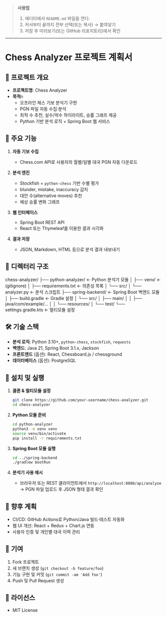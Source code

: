 > **사용법**
>
> 1. 에디터에서 `README.md` 파일을 연다.
> 2. 커서부터 끝까지 전부 선택(또는 복사) → 붙여넣기
> 3. 저장 후 미리보기(또는 GitHub 리포지토리)에서 확인

---

# Chess Analyzer 프로젝트 계획서

## 📖 프로젝트 개요

* **프로젝트명**: Chess Analyzer
* **목적**n
  * 오프라인 체스 기보 분석기 구현
  * PGN 파일 자동 수집·분석
  * 최적 수 추천, 실수/악수 하이라이트, 승률 그래프 제공
  * Python 기반 분석 로직 + Spring Boot 웹 서비스

## 🎯 주요 기능

1. **자동 기보 수집**

   * Chess.com API로 사용자의 월별/일별 대국 PGN 자동 다운로드
2. **분석 엔진**

   * Stockfish + `python-chess` 기반 수별 평가
   * blunder, mistake, inaccuracy 감지
   * 대안 수(alternative moves) 추천
   * 예상 승률 변화 그래프
3. **웹 인터페이스**

   * Spring Boot REST API
   * React 또는 Thymeleaf를 이용한 결과 시각화
4. **결과 저장**

   * JSON, Markdown, HTML 등으로 분석 결과 내보내기

## 📂 디렉터리 구조

chess-analyzer/
├── python-analyzer/         ← Python 분석기 모듈
│   ├── venv/                ← (gitignore)
│   ├── requirements.txt     ← 의존성 목록
│   └── src/
│       └── analyzer.py      ← 분석 스크립트
├── spring-backend/          ← Spring Boot 백엔드 모듈
│   ├── build.gradle         ← Gradle 설정
│   └── src/
│       ├── main/
│       │   ├── java/com/example/…
│       │   └── resources/
│       └── test/
└── settings.gradle.kts      ← 멀티모듈 설정

## 🛠️ 기술 스택

* **분석 로직**: Python 3.10+, `python-chess`, `stockfish`, `requests`
* **백엔드**: Java 21, Spring Boot 3.1.x, Jackson
* **프론트엔드** (옵션): React, Chessboard.js / chessground
* **데이터베이스** (옵션): PostgreSQL

## 🚀 설치 및 실행

1. **클론 & 멀티모듈 설정**

   ```bash
   git clone https://github.com/your-username/chess-analyzer.git
   cd chess-analyzer
   ```

2. **Python 모듈 준비**

   ```bash
   cd python-analyzer
   python3 -m venv venv
   source venv/bin/activate
   pip install -r requirements.txt
   ```

3. **Spring Boot 모듈 실행**

   ```bash
   cd ../spring-backend
   ./gradlew bootRun
   ```

4. **분석기 사용 예시**

   * 브라우저 또는 REST 클라이언트에서
     `http://localhost:8080/api/analyze`
     → PGN 파일 업로드 후 JSON 형태 결과 확인

## 📝 향후 계획

* CI/CD: GitHub Actions로 Python/Java 빌드·테스트 자동화
* 웹 UI 개선: React + Redux + Chart.js 연동
* 사용자 인증 및 개인별 대국 이력 관리

## 🤝 기여

1. Fork 프로젝트
2. 새 브랜치 생성 (`git checkout -b feature/foo`)
3. 기능 구현 및 커밋 (`git commit -am 'Add foo'`)
4. Push 및 Pull Request 생성

## 📄 라이선스

* MIT License
